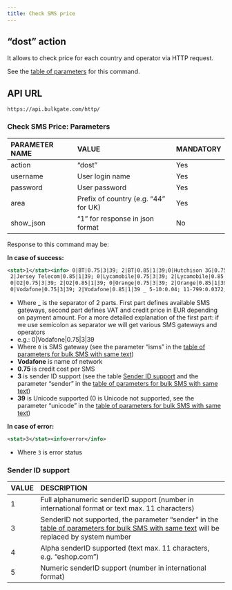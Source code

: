 ```yaml
---
title: Check SMS price
---
```


## “dost” action
It allows to check price for each country and operator via HTTP request. 

See the [table of parameters](#check-sms-price-parameters) for this command.

## API URL
``` url
https://api.bulkgate.com/http/
```

### Check SMS Price: Parameters

| PARAMETER NAME | VALUE | MANDATORY |
|:--- |:--- |:--- |
|action|	“dost”|	Yes|
|username|	User login name|	Yes|
|password|	User password	|Yes|
|area|Prefix of country (e.g. “44” for UK)|	Yes|
|show_json|	“1” for response in json format|	No|


Response to this command may be:

**In case of success:**
``` xml
<stat>1</stat><info> 0|BT|0.75|3|39; 2|BT|0.85|1|39;0|Hutchison 3G|0.75|3|39; 2|Hutchison 3G|0.85|1|39; 0|Jersey Airtel|0.75|3|39; 2|Jersey Airtel|0.85|1|39; 0|Jersey Telecom|0.75|3|39;
 2|Jersey Telecom|0.85|1|39; 0|Lycamobile|0.75|3|39; 2|Lycamobile|0.85|1|39; 0|Manx Telecom|0.75|3|39; 2|ManxTelecom|0.85|1|39;
 0|O2|0.75|3|39; 2|O2|0.85|1|39; 0|Orange|0.75|3|39; 2|Orange|0.85|1|39; 0|T-mobile|0.75|3|39; 2|T-mobile|0.85|1|39;
 0|Vodafone|0.75|3|39; 2|Vodafone|0.85|1|39 _ 5-10:0.04; 11-799:0.0372; 800-1999:0.0330 %1.21</info>
```
 - Where _ is the separator of 2 parts. First part defines available SMS gateways, second part defines VAT and credit price in EUR depending on payment amount. For a more detailed explanation of the first part: if we use semicolon as separator we will get various SMS  gateways and operators
 - e.g.:  0|Vodafone|0.75|3|39
 - Where `0` is SMS gateway (see the parameter “isms” in the [table of parameters for bulk SMS with same text](http-low-level-api-send-bulk-sms-same-text.md#send-bulk-sms-with-same-text-parameters))
 - **Vodafone** is name of network
 - **0.75** is credit cost per SMS
 - **3** is sender ID support (see the table [Sender ID support](#sender-id-support) and the parameter “sender” in the [table of parameters for bulk SMS with same text](http-low-level-api-send-bulk-sms-same-text.md#send-bulk-sms-with-same-text-parameters)) 
 - **39** is Unicode supported (0 is Unicode not supported, see the parameter “unicode” in the [table of parameters for bulk SMS with same text](http-low-level-api-send-bulk-sms-same-text.md#send-bulk-sms-with-same-text-parameters))

**In case of error:**
``` xml
<stat>3</stat><info>error</info>
```
 - Where `3` is error status


### Sender ID support

|VALUE|	DESCRIPTION|
|:--- |:--- |
|1	|Full alphanumeric senderID support (number in international format or text max. 11 characters)|
|3	|SenderID not supported, the parameter “sender” in the [table of parameters for bulk SMS with same text](http-low-level-api-send-bulk-sms-same-text.md#send-bulk-sms-with-same-text-parameters) will be replaced by system number|
|4	|Alpha senderID supported (text max. 11 characters, e.g. “eshop.com”)|
|5	|Numeric senderID support (number in international format)|
